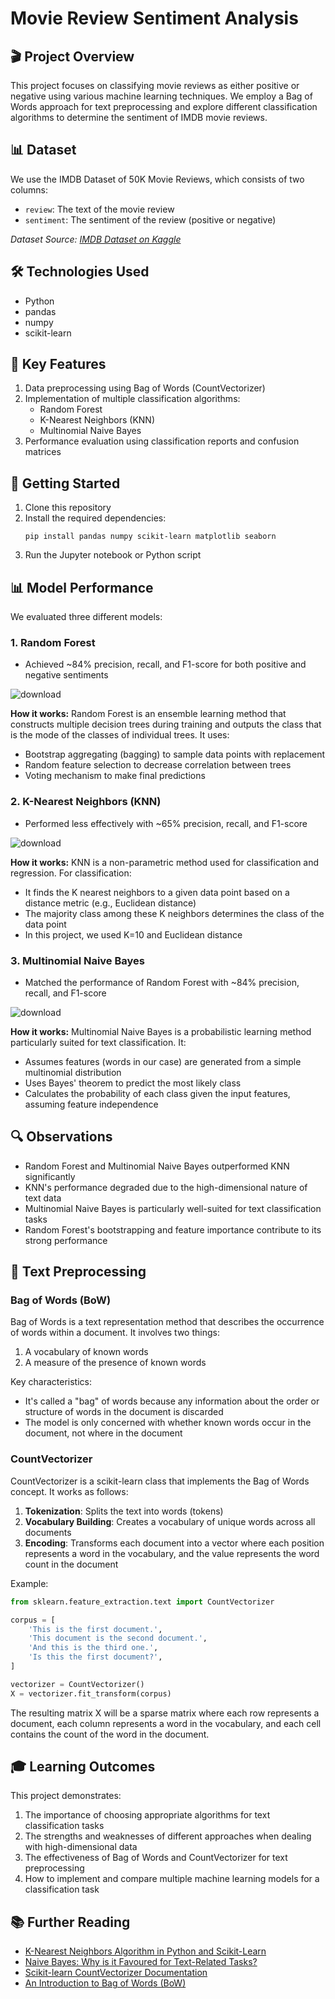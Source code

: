 # Movie Review Sentiment Analysis

## 🎬 Project Overview

This project focuses on classifying movie reviews as either positive or negative using various machine learning techniques. We employ a Bag of Words approach for text preprocessing and explore different classification algorithms to determine the sentiment of IMDB movie reviews.

## 📊 Dataset

We use the IMDB Dataset of 50K Movie Reviews, which consists of two columns:
- `review`: The text of the movie review
- `sentiment`: The sentiment of the review (positive or negative)

*Dataset Source: [IMDB Dataset on Kaggle](https://www.kaggle.com/datasets/lakshmi25npathi/imdb-dataset-of-50k-movie-reviews?resource=download)*

## 🛠️ Technologies Used

- Python
- pandas
- numpy
- scikit-learn

## 📌 Key Features

1. Data preprocessing using Bag of Words (CountVectorizer)
2. Implementation of multiple classification algorithms:
   - Random Forest
   - K-Nearest Neighbors (KNN)
   - Multinomial Naive Bayes
3. Performance evaluation using classification reports and confusion matrices

## 🚀 Getting Started

1. Clone this repository
2. Install the required dependencies:
   ```
   pip install pandas numpy scikit-learn matplotlib seaborn
   ```
3. Run the Jupyter notebook or Python script

## 📊 Model Performance

We evaluated three different models:

### 1. Random Forest

- Achieved ~84% precision, recall, and F1-score for both positive and negative sentiments

![download](https://github.com/user-attachments/assets/8cd99139-4804-4a86-9ff3-65ec864b4d7e)

**How it works:** Random Forest is an ensemble learning method that constructs multiple decision trees during training and outputs the class that is the mode of the classes of individual trees. It uses:
- Bootstrap aggregating (bagging) to sample data points with replacement
- Random feature selection to decrease correlation between trees
- Voting mechanism to make final predictions

### 2. K-Nearest Neighbors (KNN)

- Performed less effectively with ~65% precision, recall, and F1-score

![download](https://github.com/user-attachments/assets/f0e7e391-0ea2-4e03-938b-ac73189a8679)

**How it works:** KNN is a non-parametric method used for classification and regression. For classification:
- It finds the K nearest neighbors to a given data point based on a distance metric (e.g., Euclidean distance)
- The majority class among these K neighbors determines the class of the data point
- In this project, we used K=10 and Euclidean distance

### 3. Multinomial Naive Bayes

- Matched the performance of Random Forest with ~84% precision, recall, and F1-score

![download](https://github.com/user-attachments/assets/69cc356c-77d5-47d9-8bd9-61d794e22a0e)

**How it works:** Multinomial Naive Bayes is a probabilistic learning method particularly suited for text classification. It:
- Assumes features (words in our case) are generated from a simple multinomial distribution
- Uses Bayes' theorem to predict the most likely class
- Calculates the probability of each class given the input features, assuming feature independence

## 🔍 Observations

- Random Forest and Multinomial Naive Bayes outperformed KNN significantly
- KNN's performance degraded due to the high-dimensional nature of text data
- Multinomial Naive Bayes is particularly well-suited for text classification tasks
- Random Forest's bootstrapping and feature importance contribute to its strong performance

## 📝 Text Preprocessing

### Bag of Words (BoW)

Bag of Words is a text representation method that describes the occurrence of words within a document. It involves two things:
1. A vocabulary of known words
2. A measure of the presence of known words

Key characteristics:
- It's called a "bag" of words because any information about the order or structure of words in the document is discarded
- The model is only concerned with whether known words occur in the document, not where in the document

### CountVectorizer

CountVectorizer is a scikit-learn class that implements the Bag of Words concept. It works as follows:

1. **Tokenization**: Splits the text into words (tokens)
2. **Vocabulary Building**: Creates a vocabulary of unique words across all documents
3. **Encoding**: Transforms each document into a vector where each position represents a word in the vocabulary, and the value represents the word count in the document

Example:
```python
from sklearn.feature_extraction.text import CountVectorizer

corpus = [
    'This is the first document.',
    'This document is the second document.',
    'And this is the third one.',
    'Is this the first document?',
]

vectorizer = CountVectorizer()
X = vectorizer.fit_transform(corpus)
```

The resulting matrix X will be a sparse matrix where each row represents a document, each column represents a word in the vocabulary, and each cell contains the count of the word in the document.

## 🎓 Learning Outcomes

This project demonstrates:
1. The importance of choosing appropriate algorithms for text classification tasks
2. The strengths and weaknesses of different approaches when dealing with high-dimensional data
3. The effectiveness of Bag of Words and CountVectorizer for text preprocessing
4. How to implement and compare multiple machine learning models for a classification task

## 📚 Further Reading

- [K-Nearest Neighbors Algorithm in Python and Scikit-Learn](https://stackabuse.com/k-nearest-neighbors-algorithm-in-python-and-scikit-learn/)
- [Naive Bayes: Why is it Favoured for Text-Related Tasks?](https://analyticsindiamag.com/naive-bayes-why-is-it-favoured-for-text-related-tasks/)
- [Scikit-learn CountVectorizer Documentation](https://scikit-learn.org/stable/modules/generated/sklearn.feature_extraction.text.CountVectorizer.html)
- [An Introduction to Bag of Words (BoW)](https://machinelearningmastery.com/gentle-introduction-bag-words-model/)
